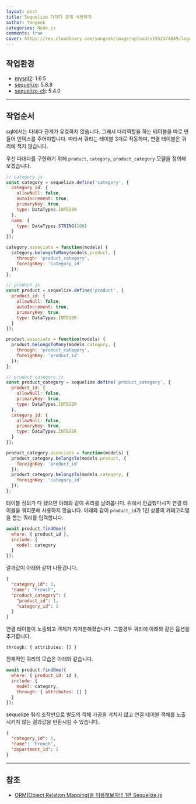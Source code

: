 ```yaml
---
layout: post
title: Sequelize 다대다 관계 사용하기
author: Yangeok
categories: Node.js
comments: true
cover: https://res.cloudinary.com/yangeok/image/upload/v1552474849/logo/posts/sequelize.jpg
---
```


## 작업환경

- [mysql2](https://www.npmjs.com/package/mysql2): 1.6.5
- [sequelize](https://www.npmjs.com/package/sequelize): 5.8.8
- [sequelize-cli](https://www.npmjs.com/package/sequelize-cli): 5.4.0

---

## 작업순서

sql에서는 다대다 관계가 유효하지 않습니다. 그래서 다리역할을 하는 테이블을 따로 만들어 인덱스를 주어야합니다. 따라서 쿼리는 테이블 3개로 작동하며, 연결 테이블은 쿼리에 적지 않습니다.

우선 다대다를 구현하기 위해 `product`, `category`, `product_category` 모델을 정의해보겠습니다.

```js
// category.js
const category = sequelize.define('category', {
  category_id: {
    allowNull: false,
    autoIncrement: true,
    primaryKey: true,
    type: DataTypes.INTEGER
  },
  name: {
    type: DataTypes.STRING(100)
  }
});

category.associate = function(models) {
  category.belongsToMany(models.product, {
    through: 'product_category',
    foreignKey: 'category_id'
  });
};

// product.js
const product = sequelize.define('product', {
  product_id: {
    allowNull: false,
    autoIncrement: true,
    primaryKey: true,
    type: DataTypes.INTEGER
  }
});

product.associate = function(models) {
  product.belongsToMany(models.category, {
    through: 'product_category',
    foreignKey: 'product_id'
  });
};

// product_category.js
const product_category = sequelize.define('product_category', {
  product_id: {
    allowNull: false,
    primaryKey: true,
    type: DataTypes.INTEGER
  },
  category_id: {
    allowNull: false,
    primaryKey: true,
    type: DataTypes.INTEGER
  }
});

product_category.associate = function(models) {
  product_category.belongsTo(models.product, {
    foreignKey: 'product_id'
  });
  product_category.belongsTo(models.category, {
    foreignKey: 'category_id'
  });
};
```

테이블 정의가 다 됐으면 아래와 같이 쿼리를 날려봅니다. 위에서 언급했다시피 연결 테이블을 쿼리문에 사용하지 않습니다. 아래와 같이 `product_id`가 1인 상품의 카테고리명을 뽑는 쿼리를 입력합니다.

```js
await product.findOne({
  where: { product_id },
  include: {
    model: category
  }
});
```

결과값이 아래와 같이 나올겁니다.

```json
{
  "category_id": 1,
  "name": "French",
  "product_category": {
    "product_id": 1,
    "category_id": 1
  }
}
```

연결 테이블이 노출되고 객체가 지저분해졌습니다. 그럴경우 쿼리에 아래와 같은 옵션을 추가합니다.

```
through: { attributes: [] }
```

전체적인 쿼리의 모습은 아래와 같습니다.

```js
await product.findOne({
  where: { product_id: id },
  include: {
    model: category,
    through: { attributes: [] }
  }
});
```

sequelize 쿼리 조작만으로 별도의 객체 가공을 거치지 않고 연결 테이블 객체를 노출시키지 않는 결과값을 반환시킬 수 있습니다.

```json
{
  "category_id": 1,
  "name": "French",
  "department_id": 1
}
```

---

## 참조

- [ORM(Object Relation Mapping)을 이용해보자!!! 1편 Sequelize.js](https://real-dongsoo7.tistory.com/63)
